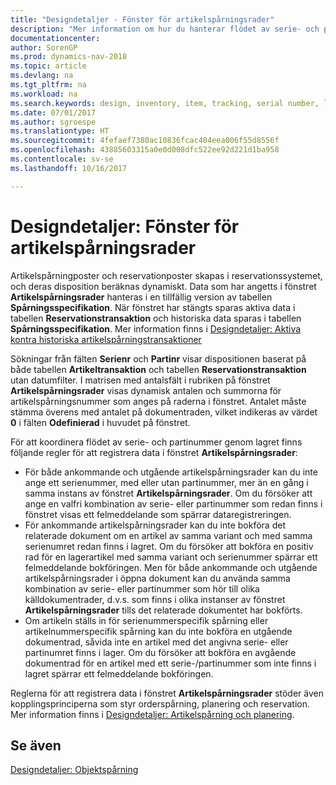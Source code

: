 ```yaml
---
title: "Designdetaljer - Fönster för artikelspårningsrader"
description: "Mer information om hur du hanterar flödet av serie- och partinummer i lagret."
documentationcenter: 
author: SorenGP
ms.prod: dynamics-nav-2018
ms.topic: article
ms.devlang: na
ms.tgt_pltfrm: na
ms.workload: na
ms.search.keywords: design, inventory, item, tracking, serial number, lot number
ms.date: 07/01/2017
ms.author: sgroespe
ms.translationtype: HT
ms.sourcegitcommit: 4fefaef7380ac10836fcac404eea006f55d8556f
ms.openlocfilehash: 43885603315a0e0d008dfc522ee92d221d1ba958
ms.contentlocale: sv-se
ms.lasthandoff: 10/16/2017

---
```

# <a name="design-details-item-tracking-lines-window"></a>Designdetaljer: Fönster för artikelspårningsrader
Artikelspårningposter och reservationposter skapas i reservationssystemet, och deras disposition beräknas dynamiskt. Data som har angetts i fönstret **Artikelspårningsrader** hanteras i en tillfällig version av tabellen **Spårningsspecifikation**. När fönstret har stängts sparas aktiva data i tabellen **Reservationstransaktion** och historiska data sparas i tabellen **Spårningsspecifikation**. Mer information finns i [Designdetaljer: Aktiva kontra historiska artikelspårningstransaktioner](design-details-active-versus-historic-item-tracking-entries.md)  
  
Sökningar från fälten **Serienr** och **Partinr** visar dispositionen baserat på både tabellen **Artikeltransaktion** och tabellen **Reservationstransaktion** utan datumfilter. I matrisen med antalsfält i rubriken på fönstret **Artikelspårningsrader** visas dynamisk antalen och summorna för artikelspårningsnummer som anges på raderna i fönstret. Antalet måste stämma överens med antalet på dokumentraden, vilket indikeras av värdet **0** i fälten **Odefinierad** i huvudet på fönstret.  
  
För att koordinera flödet av serie- och partinummer genom lagret finns följande regler för att registrera data i fönstret **Artikelspårningsrader**:  
  
* För både ankommande och utgående artikelspårningsrader kan du inte ange ett serienummer, med eller utan partinummer, mer än en gång i samma instans av fönstret **Artikelspårningsrader**. Om du försöker att ange en valfri kombination av serie- eller partinummer som redan finns i fönstret visas ett felmeddelande som spärrar dataregistreringen.  
* För ankommande artikelspårningsrader kan du inte bokföra det relaterade dokument om en artikel av samma variant och med samma serienumret redan finns i lagret. Om du försöker att bokföra en positiv rad för en lagerartikel med samma variant och serienummer spärrar ett felmeddelande bokföringen. Men för både ankommande och utgående artikelspårningsrader i öppna dokument kan du använda samma kombination av serie- eller partinummer som hör till olika källdokumentrader, d.v.s. som finns i olika instanser av fönstret **Artikelspårningsrader** tills det relaterade dokumentet har bokförts.  
* Om artikeln ställs in för serienummerspecifik spårning eller artikelnummerspecifik spårning kan du inte bokföra en utgående dokumentrad, såvida inte en artikel med det angivna serie- eller partinumret finns i lager. Om du försöker att bokföra en avgående dokumentrad för en artikel med ett serie-/partinummer som inte finns i lagret spärrar ett felmeddelande bokföringen.  
  
Reglerna för att registrera data i fönstret **Artikelspårningsrader** stöder även kopplingsprinciperna som styr orderspårning, planering och reservation. Mer information finns i [Designdetaljer: Artikelspårning och planering](design-details-item-tracking-and-planning.md).  
  
## <a name="see-also"></a>Se även  
[Designdetaljer: Objektspårning](design-details-item-tracking.md)

